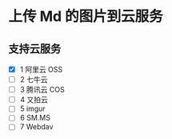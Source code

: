 # 上传 Md 的图片到云服务

## 支持云服务

- [x] 1 阿里云 OSS
- [ ] 2 七牛云
- [ ] 3 腾讯云 COS
- [ ] 4 又拍云
- [ ] 5 imgur
- [ ] 6 SM.MS
- [ ] 7 Webdav